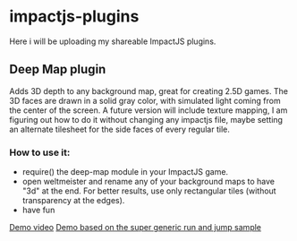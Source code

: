 # impactjs-plugins 

Here i will be uploading my shareable ImpactJS plugins.

## Deep Map plugin

Adds 3D depth to any background map, great for creating 2.5D games. The 3D faces are drawn in a solid gray color, with simulated light coming from the center of the screen. A future version will include texture mapping, I am figuring out how to do it without changing any impactjs file, maybe setting an alternate tilesheet for the side faces of every regular tile.

### How to use it:

* require() the deep-map module in your ImpactJS game.
* open weltmeister and rename any of your background maps to have "3d" at the end. For better results, use only rectangular tiles (without transparency at the edges).
* have fun

[Demo video](https://www.youtube.com/watch?v=KG365l-raoQ "Deep Map plugin demo video")
[Demo based on the super generic run and jump sample](http://bytecreators.com/samples/deep-map/)
